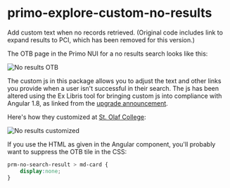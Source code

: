 # primo-explore-custom-no-results
Add custom text when no records retrieved. (Original code includes link to expand results to PCI, which has been removed for this version.)

The OTB page in the Primo NUI for a no results search looks like this:

![No results OTB](no_results_otb.png?raw=true "No results OTB")

The custom js in this package allows you to adjust the text and other links you provide when a user isn't successful in their search.  The js has been altered using the Ex Libris tool for bringing custom js into compliance with Angular 1.8, as linked from the [upgrade announcement](https://knowledge.exlibrisgroup.com/Primo/Product_Materials/Announcements/Preparing_for_the_Upgrade_to_Angular_1.8_in_Primo%2F%2FPrimo_VE).

Here's how they customized at [St. Olaf College](https://stolaf-primo.hosted.exlibrisgroup.com/primo-explore/search?institution=01BRC_SOC&vid=01BRC_SOC&mode=Basic&displayMode=full&bulkSize=10&highlight=true&dum=true&query=any,contains,saj%20eofi&displayField=all&search_scope=default_scope&pcAvailabiltyMode=false&tab=library_collections):

![No results customized](no_results_custom.png?raw=true "No results customized")

If you use the HTML as given in the Angular component, you'll probably want to suppress the OTB tile in the CSS:

```css
prm-no-search-result > md-card {
    display:none;
}
```

